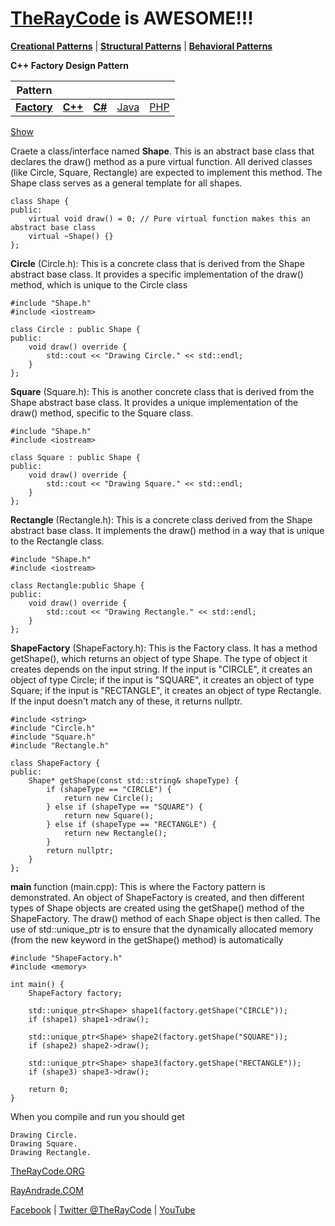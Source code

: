 # [TheRayCode](../../../README.md) is AWESOME!!!

**[Creational Patterns](../README.md)** | **[Structural Patterns](../../Structural/README.md)** | **[Behavioral Patterns](../../Behavioral/README.md)**

**C++ Factory Design Pattern**

|**Pattern**|   |   |   |   |
|---|---|---|---|---|
| **[Factory](../Factory/README.md)**  | [**C++**](../../../CPP/Creational/Factory/README.md) | [**C#**](../../../Csharp/Creational/Factory/README.md) | [Java](../../../Java/Creational/Factory/README.md) | [PHP](../../../PHP/Creational/Builder/README.md) |

[Show](./script/page01.md)

Craete a class/interface named **Shape**.
This is an abstract base class that declares the draw() method as a pure virtual function. All derived classes (like Circle, Square, Rectangle) are expected to implement this method. The Shape class serves as a general template for all shapes.

```
class Shape { 
public:
    virtual void draw() = 0; // Pure virtual function makes this an abstract base class
    virtual ~Shape() {}
};
```
**Circle** (Circle.h): This is a concrete class that is derived from the Shape abstract base class. It provides a specific implementation of the draw() method, which is unique to the Circle class

```
#include "Shape.h"
#include <iostream>

class Circle : public Shape { 
public:
    void draw() override {
        std::cout << "Drawing Circle." << std::endl;
    }
};
```

**Square** (Square.h): This is another concrete class that is derived from the Shape abstract base class. It provides a unique implementation of the draw() method, specific to the Square class.

```
#include "Shape.h"
#include <iostream>

class Square : public Shape { 
public:
    void draw() override {
        std::cout << "Drawing Square." << std::endl;
    }
};
```
**Rectangle** (Rectangle.h): This is a concrete class derived from the Shape abstract base class. It implements the draw() method in a way that is unique to the Rectangle class.

```
#include "Shape.h"
#include <iostream>

class Rectangle:public Shape {  
public:
    void draw() override {
        std::cout << "Drawing Rectangle." << std::endl;
    }
};
```
**ShapeFactory** (ShapeFactory.h): This is the Factory class. It has a method getShape(), which returns an object of type Shape. The type of object it creates depends on the input string. If the input is "CIRCLE", it creates an object of type Circle; if the input is "SQUARE", it creates an object of type Square; if the input is "RECTANGLE", it creates an object of type Rectangle. If the input doesn't match any of these, it returns nullptr.

```
#include <string>
#include "Circle.h"
#include "Square.h"
#include "Rectangle.h"

class ShapeFactory { 
public:
    Shape* getShape(const std::string& shapeType) {
        if (shapeType == "CIRCLE") {
            return new Circle();
        } else if (shapeType == "SQUARE") {
            return new Square();
        } else if (shapeType == "RECTANGLE") {
            return new Rectangle();
        }
        return nullptr;
    }
};
```
**main** function (main.cpp): This is where the Factory pattern is demonstrated. An object of ShapeFactory is created, and then different types of Shape objects are created using the getShape() method of the ShapeFactory. The draw() method of each Shape object is then called. The use of std::unique_ptr is to ensure that the dynamically allocated memory (from the new keyword in the getShape() method) is automatically 

```
#include "ShapeFactory.h"
#include <memory>

int main() {
    ShapeFactory factory;

    std::unique_ptr<Shape> shape1(factory.getShape("CIRCLE"));
    if (shape1) shape1->draw();

    std::unique_ptr<Shape> shape2(factory.getShape("SQUARE"));
    if (shape2) shape2->draw();

    std::unique_ptr<Shape> shape3(factory.getShape("RECTANGLE"));
    if (shape3) shape3->draw();
    
    return 0;
}

```

When you compile and run you should get

```
Drawing Circle.
Drawing Square.
Drawing Rectangle.
```

[TheRayCode.ORG](https://www.TheRayCode.org)

[RayAndrade.COM](https://www.RayAndrade.com)

[Facebook](https://www.facebook.com/TheRayCode/) | [Twitter @TheRayCode](https://www.twitter.com/TheRayCode/) | [YouTube](https://www.youtube.com/TheRayCode/)
